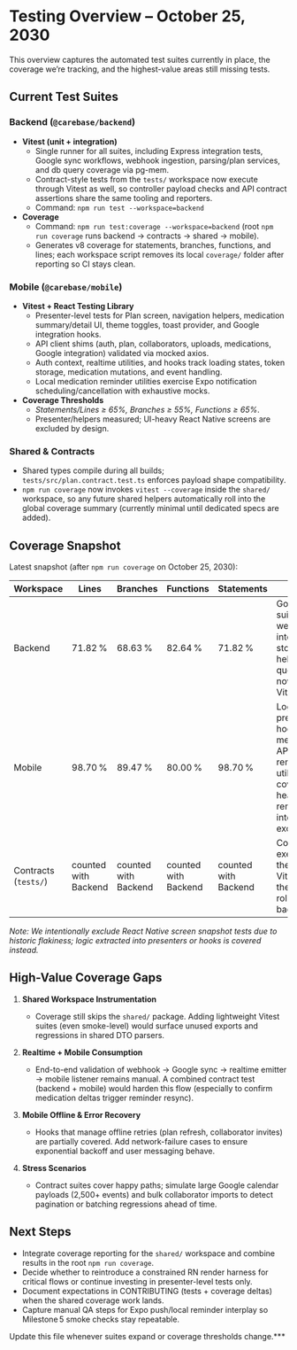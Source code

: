 # Testing Overview – October 25, 2030

This overview captures the automated test suites currently in place, the coverage we’re tracking, and the highest-value areas still missing tests.

## Current Test Suites

### Backend (`@carebase/backend`)
- **Vitest (unit + integration)**  
  - Single runner for all suites, including Express integration tests, Google sync workflows, webhook ingestion, parsing/plan services, and db query coverage via pg-mem.  
  - Contract-style tests from the `tests/` workspace now execute through Vitest as well, so controller payload checks and API contract assertions share the same tooling and reporters.  
  - Command: `npm run test --workspace=backend`
- **Coverage**  
  - Command: `npm run test:coverage --workspace=backend` (root `npm run coverage` runs backend → contracts → shared → mobile).  
  - Generates v8 coverage for statements, branches, functions, and lines; each workspace script removes its local `coverage/` folder after reporting so CI stays clean.

### Mobile (`@carebase/mobile`)
- **Vitest + React Testing Library**  
  - Presenter-level tests for Plan screen, navigation helpers, medication summary/detail UI, theme toggles, toast provider, and Google integration hooks.  
  - API client shims (auth, plan, collaborators, uploads, medications, Google integration) validated via mocked axios.  
  - Auth context, realtime utilities, and hooks track loading states, token storage, medication mutations, and event handling.  
  - Local medication reminder utilities exercise Expo notification scheduling/cancellation with exhaustive mocks.
- **Coverage Thresholds**  
  - _Statements/Lines ≥ 65%, Branches ≥ 55%, Functions ≥ 65%_.  
  - Presenter/helpers measured; UI-heavy React Native screens are excluded by design.

### Shared & Contracts
- Shared types compile during all builds; `tests/src/plan.contract.test.ts` enforces payload shape compatibility.
- `npm run coverage` now invokes `vitest --coverage` inside the `shared/` workspace, so any future shared helpers automatically roll into the global coverage summary (currently minimal until dedicated specs are added).

## Coverage Snapshot

Latest snapshot (after `npm run coverage` on October 25, 2030):

| Workspace | Lines | Branches | Functions | Statements | Notes |
|-----------|-------|----------|-----------|------------|-------|
| Backend   | 71.82 % | 68.63 % | 82.64 % | 71.82 % | Google sync suites, webhook integrations, storage/metrics helpers, and db query branches now run under Vitest. |
| Mobile    | 98.70 % | 89.47 % | 80.00 % | 98.70 % | Logic layers, presenters, hooks, medication APIs, and reminder utilities are covered; UI-heavy screens remain intentionally excluded. |
| Contracts (`tests/`) | counted with Backend | counted with Backend | counted with Backend | counted with Backend | Contract suites execute inside the backend Vitest run, so their coverage rolls into backend totals. |

_Note: We intentionally exclude React Native screen snapshot tests due to historic flakiness; logic extracted into presenters or hooks is covered instead._

## High-Value Coverage Gaps

1. **Shared Workspace Instrumentation**
   - Coverage still skips the `shared/` package. Adding lightweight Vitest suites (even smoke-level) would surface unused exports and regressions in shared DTO parsers.

2. **Realtime + Mobile Consumption**
   - End-to-end validation of webhook → Google sync → realtime emitter → mobile listener remains manual. A combined contract test (backend + mobile) would harden this flow (especially to confirm medication deltas trigger reminder resync).

3. **Mobile Offline & Error Recovery**
   - Hooks that manage offline retries (plan refresh, collaborator invites) are partially covered. Add network-failure cases to ensure exponential backoff and user messaging behave.

4. **Stress Scenarios**
   - Contract suites cover happy paths; simulate large Google calendar payloads (2,500+ events) and bulk collaborator imports to detect pagination or batching regressions ahead of time.

## Next Steps

- Integrate coverage reporting for the `shared/` workspace and combine results in the root `npm run coverage`.
- Decide whether to reintroduce a constrained RN render harness for critical flows or continue investing in presenter-level tests only.
- Document expectations in CONTRIBUTING (tests + coverage deltas) when the shared coverage work lands.
- Capture manual QA steps for Expo push/local reminder interplay so Milestone 5 smoke checks stay repeatable.

Update this file whenever suites expand or coverage thresholds change.***
